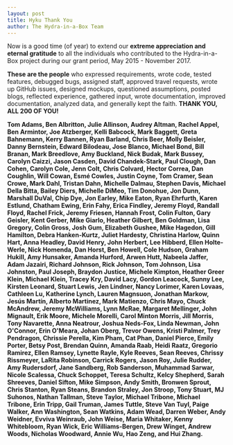 ```yaml
---
layout: post
title: Hyku Thank You
author: The Hydra-in-a-Box Team 
---
```


Now is a good time (of year) to extend our **extreme appreciation and eternal gratitude** to all the individuals who contributed to the Hydra-in-a-Box project during our grant period, May 2015 - November 2017. 

**These are the people** who expressed requirements, wrote code, tested features, debugged bugs, assigned staff, approved travel requests, wrote up GitHub issues, designed mockups, questioned assumptions, posted blogs, reflected experience, gathered input, wrote documentation, improved documentation, analyzed data, and generally kept the faith. 
**THANK YOU, ALL 200 OF YOU!**

**Tom Adams, Ben Albritton, Julie Allinson, Audrey Altman, Rachel Appel, Ben Armintor, Joe Atzberger, Kelli Babcock, Mark Baggett, Greta Bahnemann, Kerry Bannen, Ryan Barland, Chris Beer, Molly Beisler, Danny Bernstein, Edward Bilodeau, Jose Blanco, Michael Bond, Bill Branan, Mark Breedlove, Amy Buckland, Nick Budak, Mark Bussey, Carolyn Caizzi, Jason Casden, David Chandek-Stark, Paul Clough, Dan Cohen, Carolyn Cole, Jenn Colt, Chris Colvard, Hector Correa, Dan Coughlin, Will Cowan, Esmé Cowles, Justin Coyne, Tom Cramer, Sean Crowe, Mark Dahl, Tristan Dahn, Michelle Dalmau, Stephen Davis, Michael Della Bitta, Bailey Diers, Michelle DiMeo, Tim Donohue, Jon Dunn, Marshall DuVal, Chip Dye, Jon Earley, Mike Eaton, Ryan Ehrfurth, Karen Estlund, Chatham Ewing, Erin Fahy, Erica Findley, Jeremy Floyd, Randall Floyd, Rachel Frick, Jeremy Friesen, Hannah Frost, Colin Fulton, Gary Geisler, Kent Gerber, Mike Giarlo, Heather Gilbert, Ben Goldman, Lisa Gregory, Colin Gross, Josh Gum, Elizabeth Gushee, Mike Hagedon, Gill Hamilton, Debra Hanken-Kurtz, Juliet Hardesty, Christina Harlow, Quinn Hart, Anna Headley, David Henry, John Herbert, Lee Hibberd, Ellen Holte-Werle, Nick Homenda, Dan Horst, Ben Howell, Cole Hudson, Graham Hukill, Amy Hunsaker, Amanda Hurford, Arwen Hutt, Nabeela Jaffer, Adam Jazairi, Richard Johnson, Rick Johnson, Tom Johnson, Lisa Johnston, Paul Joseph, Braydon Justice, Michele Kimpton, Heather Greer Klein, Michael Klein, Tracey Kry, David Lacy, Gordon Leacock, Sunny Lee, Kirsten Leonard, Stuart Lewis, Jen Lindner, Nancy Lorimer, Karen Lovaas, Cathleen Lu, Katherine Lynch, Lauren Magnsuon, Jonathan Markow, Jesús Martín, Alberto Martinez, Mark Matienzo, Chris Mayo, Chuck McAndrew, Jeremy McWilliams, Lynn McRae, Margaret Mellinger, John Mignault, Erik Moore, Michele Morelli, Carol Minton Morris, Jill Morris, Tony Navarette, Anna Neatrour, Joshua Neds-Fox, Linda Newman, John O'Connor, Erin O'Meara, Johan Oberg, Trevor Owens, Kristi Palmer, Trey Pendragon, Chrissie Perella, Kim Pham, Cat Phan, Daniel Pierce, Emily Porter, Betsy Post, Brendan Quinn, Amanda Raab, Heidi Raatz, Gregorio Ramirez, Ellen Ramsey, Lynette Rayle, Kyle Reeves, Sean Reeves, Chrissy Rissmeyer, LaRita Robinson, Carrick Rogers, Jason Roy, Julie Rudder, Amy Rudersdorf, Jane Sandberg, Rob Sanderson, Muhammad Sarwar, Nicole Scalessa, Chuck Schoppet, Teresa Schultz, Kelcy Shepherd, Sarah Shreeves, Daniel Sifton, Mike Simpson, Andy Smith, Bronwen Sprout, Chris Stanton, Ryan Steans, Brandon Straley, Jon Stroop, Tony Stuart, MJ Suhonos, Nathan Tallman, Steve Taylor, Michael Tribone, Michael Tribone, Erin Tripp, Gail Truman, James Tuttle, Steve Van Tuyl, Paige Walker, Ann Washington, Sean Watkins, Adam Wead, Darren Weber, Andy Weidner, Evviva Weinraub, John Weise, Maria Whitaker, Kenny Whitebloom, Ryan Wick, Eric Williams-Bergen, Drew Winget, Andrew Woods, Nicholas Woodward, Annie Wu, Hao Zeng, and Hui Zhang.**

